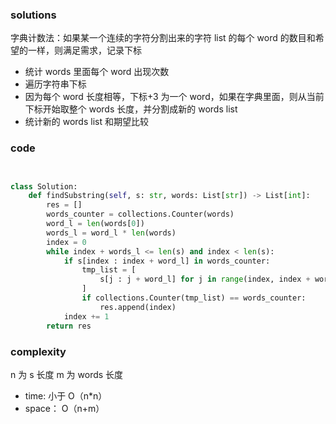 ### solutions

字典计数法：如果某一个连续的字符分割出来的字符 list 的每个 word 的数目和希望的一样，则满足需求，记录下标

- 统计 words 里面每个 word 出现次数
- 遍历字符串下标
- 因为每个 word 长度相等，下标+3 为一个 word，如果在字典里面，则从当前下标开始取整个 words 长度，并分割成新的 words list
- 统计新的 words list 和期望比较

### code

```python


class Solution:
    def findSubstring(self, s: str, words: List[str]) -> List[int]:
        res = []
        words_counter = collections.Counter(words)
        word_l = len(words[0])
        words_l = word_l * len(words)
        index = 0
        while index + words_l <= len(s) and index < len(s):
            if s[index : index + word_l] in words_counter:
                tmp_list = [
                    s[j : j + word_l] for j in range(index, index + words_l, word_l)
                ]
                if collections.Counter(tmp_list) == words_counter:
                    res.append(index)
            index += 1
        return res
```

### complexity

n 为 s 长度
m 为 words 长度

- time: 小于 O（n\*n）
- space： O（n+m）
